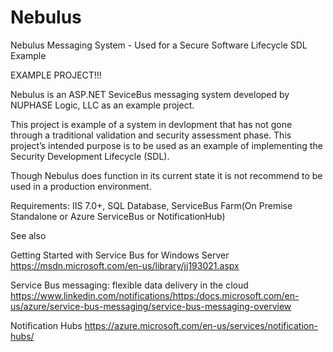 # Nebulus
Nebulus Messaging System - Used for a Secure Software Lifecycle SDL Example 

EXAMPLE PROJECT!!! 

Nebulus is an ASP.NET SeviceBus
messaging system developed by NUPHASE Logic, LLC as an example project. 

This project is example of a system in devlopment that has not gone through a traditional validation and security
assessment phase. This project’s intended purpose is to be used as an example
of implementing the Security Development Lifecycle (SDL).

Though Nebulus
does function in its current state it is not recommend to be used in a
production environment.

Requirements:
IIS 7.0+, SQL
Database, ServiceBus Farm(On Premise Standalone or Azure ServiceBus or
NotificationHub)

See also

Getting Started
with Service Bus for Windows Server
https://msdn.microsoft.com/en-us/library/jj193021.aspx

Service
Bus messaging: flexible data delivery in the cloud
https://www.linkedin.com/notifications/https:/docs.microsoft.com/en-us/azure/service-bus-messaging/service-bus-messaging-overview

Notification
Hubs
https://azure.microsoft.com/en-us/services/notification-hubs/

